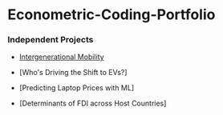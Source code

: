 # Econometric-Coding-Portfolio

### Independent Projects

- [Intergenerational Mobility](https://github.com/NatanielMoreau/Econometric-Coding-Portfolio/blob/eabbdf237895017b007fbf9c39cd1ac9b6b38000/Stand%20Alone/.gitkeep)

- [Who's Driving the Shift to EVs?]

- [Predicting Laptop Prices with ML]

- [Determinants of FDI across Host Countries]
  
